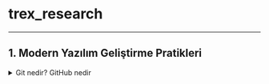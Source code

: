 # trex_research
***

## 1. Modern Yazılım Geliştirme Pratikleri

  <details>
  <summary>Git nedir? GitHub nedir</summary>
    
* Git, yazılım geliştirme sürecinde kullanılan bir versiyon kontrol sistemidir.

* Kod üzerinde yapılan tüm değişiklikleri kayıt altına alır.

* Birden fazla geliştiricinin aynı proje üzerinde çakışmadan çalışabilmesine olanak sağlar.

* Geriye dönük olarak yapılan değişiklikler incelenebilir.

* GitHub ise Git’in üzerine kurulmuş bulut tabanlı bir platformdur.

* Git reposunu internette saklamaya yarar.

* Açık kaynak projelerin paylaşımı için en çok kullanılan sistemdir.

*  Ekip çalışmasını kolaylaştırmak için issue tracking (sorun takibi), pull request (katkı önerisi), GitHub Actions (otomasyon) gibi ek özellikler sunar.
 
* GitHub ise Git’in üzerine kurulmuş bulut tabanlı bir platformdur.

* Git reposunu internette saklamaya yarar.

* Açık kaynak projelerin paylaşımı için en çok kullanılan sistemdir.

* Ekip çalışmasını kolaylaştırmak için issue tracking (sorun takibi), pull request (katkı önerisi), GitHub Actions (otomasyon) gibi ek özellikler sunar.

<summary>•	Temel Git komutları: init, clone, add, commit, push, pull, branch, merge</summary>

*  git init

 Yeni bir Git deposu oluşturmak için kullanılır. Bir proje klasöründe git init komutu çalıştırıldığında, o klasör artık Git tarafından izlenmeye başlar. Bu sayede proje içerisinde yapılan her değişiklik Git tarafından kayıt altına    alınabilir.

 Örnek kullanım:
 
 git init


 Bu komut çalıştırıldığında klasörde .git isimli gizli bir dosya oluşur ve bu dosya projenin tüm sürüm kontrol bilgilerini içerir.

*  git clone

 Var olan bir uzak Git deposunu bilgisayara kopyalamak için kullanılır. Özellikle GitHub üzerindeki projelerin yerel ortama indirilmesinde tercih edilir.

 Örnek kullanım:

 git clone https://github.com/kullanici/proje.git


 Bu komut sayesinde uzak depodaki tüm geçmiş commitler, branchler ve dosyalar yerel bilgisayara aktarılır.

*  git add

 Dosyaları staging area (hazırlık alanı) denilen bölgeye ekler. Bu alan, commit işleminden önce değişikliklerin hazırlanmasını sağlar.

 Örnek kullanım:

 git add dosya.txt
 git add .


 İlk komut sadece belirli bir dosyayı, ikincisi ise proje içindeki tüm değişiklikleri staging alanına ekler.

*  git commit

 Staging alanındaki dosyaları kalıcı olarak kaydeder. Commit işlemi, yapılan değişikliklere bir “anlık görüntü” almak gibidir. Her commit, açıklayıcı bir mesajla etiketlenmelidir.

 Örnek kullanım:

 git commit -m "Login ekranı eklendi"


 Bu komut, yapılan değişikliklerin tarihçede anlamlı şekilde tutulmasına yardımcı olur.

*  git push

 Yerelde yapılan commit’lerin uzak depoya (örneğin GitHub’a) gönderilmesini sağlar. Böylece proje ekibinin diğer üyeleri de güncellenmiş koda erişebilir.

 Örnek kullanım:

 git push origin main


 Bu komut, değişiklikleri origin isimli uzak depodaki main branch’ine gönderir.

*  git pull

 Uzak depodaki en güncel değişiklikleri indirip mevcut branch ile birleştirmeye yarar. Bu komut, ekip çalışmasında başkalarının yaptığı güncellemeleri almak için sıkça kullanılır.

 Örnek kullanım:

 git pull origin main


 Böylece uzak depodaki main branch’indeki tüm yeni değişiklikler yerel bilgisayara aktarılır.

*  git branch

 Proje üzerinde dallar (branch) oluşturmaya, görüntülemeye veya yönetmeye yarar. Branch’ler, geliştiricilerin aynı proje üzerinde farklı özellikler geliştirmesini sağlar.

 Örnek kullanım:

 git branch          # mevcut branch’leri listeler
 git branch yeni-ozellik   # yeni bir branch oluşturur
 git checkout yeni-ozellik # o branch’e geçiş yapar


 Branch kullanımı, aynı projede bağımsız geliştirmelerin çakışmadan yapılabilmesine imkân verir.

*  git merge

 İki farklı branch’i birleştirmek için kullanılır. Örneğin, yeni-ozellik branch’inde geliştirilen bir özellik tamamlandığında, bu branch main ile birleştirilir.

 Örnek kullanım:

 git checkout main
 git merge yeni-ozellik


 Bu komutlar sayesinde yeni-ozellik branch’indeki değişiklikler main branch’ine eklenmiş olur. Eğer aynı satırlarda çakışan değişiklikler varsa merge conflict oluşabilir ve manuel çözüm gerekir.





 

